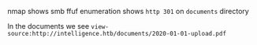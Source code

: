 nmap shows smb
ffuf enumeration shows `http 301` on `documents` directory

In the documents we see `view-source:http://intelligence.htb/documents/2020-01-01-upload.pdf`

